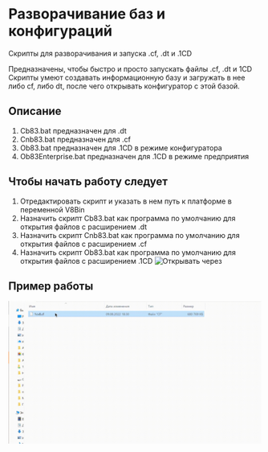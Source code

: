 # Разворачивание баз и конфигураций
Скрипты для разворачивания и запуска .cf, .dt и .1CD

Предназначены, чтобы быстро и просто запускать файлы .cf, .dt и 1CD
Скрипты умеют создавать информационную базу и загружать в нее либо cf, либо dt, после чего открывать конфигуратор с этой базой.

## Описание

1. Cb83.bat предназначен для .dt
2. Cnb83.bat предназначен для .cf
3. Ob83.bat предназначен для .1CD в режиме конфигуратора
4. Ob83Enterprise.bat предназначен для .1CD в режиме предприятия


## Чтобы начать работу следует

1. Отредактировать скрипт и указать в нем путь к платформе в переменной V8Bin
2. Назначить скрипт Cb83.bat как программа по умолчанию для открытия файлов с расширением .dt
3. Назначить скрипт Cnb83.bat как программа по умолчанию для открытия файлов с расширением .cf
4. Назначить скрипт Ob83.bat как программа по умолчанию для открытия файлов с расширением .1CD
![Открывать через](../img/OpenWith.png)


## Пример работы

![Пример работы](../img/OpenCF.gif)